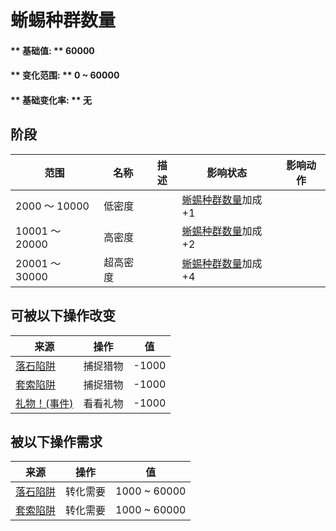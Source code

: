 # 蜥蜴种群数量  
#### ** 基础值: ** 60000   
#### ** 变化范围: ** 0 ~ 60000  
#### ** 基础变化率: ** 无   
## 阶段  
范围  |  名称  |  描述  |  影响状态  |  影响动作  
----  |  ----  |  ----  |  ----  |  ----  
2000 ～ 10000  |  低密度  |    |  [蜥蜴种群数量](Pop_Lizard.md)加成+1  |    
10001 ～ 20000  |  高密度  |    |  [蜥蜴种群数量](Pop_Lizard.md)加成+2  |    
20001 ～ 30000  |  超高密度  |    |  [蜥蜴种群数量](Pop_Lizard.md)加成+4  |    
## 可被以下操作改变  
来源  |  操作  |  值  
----  |  ----  |  ----  
[落石陷阱](DeadfallTrap.md)  |  捕捉猎物  |  -1000  
[套索陷阱](SnareTrap.md)  |  捕捉猎物  |  -1000  
[礼物！(事件)](Event_DogFriendGift.md)  |  看看礼物  |  -1000  
## 被以下操作需求  
来源  |  操作  |  值  
----  |  ----  |  ----  
[落石陷阱](DeadfallTrap.md)  |  转化需要  |  1000 ~ 60000  
[套索陷阱](SnareTrap.md)  |  转化需要  |  1000 ~ 60000  


<script>document.title="蜥蜴种群数量 - 卡牌生存百科 Card Survival Wiki";</script>
